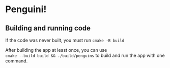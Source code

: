 # Penguini!

## Building and running code
If the code was never built, you must run 
`cmake -B build`

After building the app at least once, you can use  
`cmake --build build && ./build/penguins`
to build and run the app with one command.
